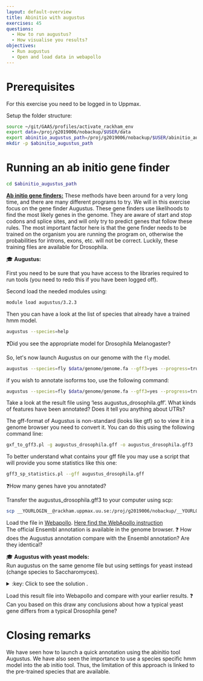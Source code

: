 ```yaml
---
layout: default-overview
title: Abinitio with augustus
exercises: 45
questions:
  - How to run augustus?
  - How visualise you results?
objectives:
  - Run augustus
  - Open and load data in webapollo
---
```



# Prerequisites

For this exercise you need to be logged in to Uppmax.

Setup the folder structure:

```bash
source ~/git/GAAS/profiles/activate_rackham_env
export data=/proj/g2019006/nobackup/$USER/data
export abinitio_augustus_path=/proj/g2019006/nobackup/$USER/abinitio_augustus
mkdir -p $abinitio_augustus_path
```

# Running an ab initio gene finder

```bash
cd $abinitio_augustus_path
```

<u><strong>Ab initio gene finders:</strong></u> These methods have been around for a very long time, and there are many different programs to try. We will in this exercise focus on the gene finder Augustus. These gene finders use likelihoods to find the most likely genes in the genome. They are aware of start and stop codons and splice sites, and will only try to predict genes that follow these rules. The most important factor here is that the gene finder needs to be trained on the organism you are running the program on, otherwise the probabilities for introns, exons, etc. will not be correct. Luckily, these training files are available for Drosophila.


:mortar_board: **Augustus:**

First you need to be sure that you have access to the libraries required to run tools (you need to redo this if you have been logged off).

Second load the needed modules using:  
``` bash
module load augustus/3.2.3
```
Then you can have a look at the list of species that already have a trained hmm model.  

```bash
augustus --species=help
```

:question:Did you see the appropriate model for Drosophila Melanogaster?

So, let's now launch Augustus on our genome with the `fly` model.

```bash
augustus --species=fly $data/genome/genome.fa --gff3=yes --progress=true > augustus_drosophila.gff
```

if you wish to annotate isoforms too, use the following command:

```bash
augustus --species=fly $data/genome/genome.fa --gff3=yes --progress=true --alternatives-from-sampling=true > augustus_drosophila_isoform.gff
```

Take a look at the result file using ‘less augustus\_drosophila.gff’. What kinds of features have been annotated? Does it tell you anything about UTRs?

The gff-format of Augustus is non-standard (looks like gtf) so to view it in a genome browser you need to convert it. You can do this using the following command line:

```bash
gxf_to_gff3.pl -g augustus_drosophila.gff -o augustus_drosophila.gff3
```
To better understand what contains your gff file you may use a script that will provide you some statistics like this one:
```bash
gff3_sp_statistics.pl --gff augustus_drosophila.gff
```
:question:How many genes have you annotated?


Transfer the augustus\_drosophila.gff3 to your computer using scp:    
```bash
scp __YOURLOGIN__@rackham.uppmax.uu.se:/proj/g2019006/nobackup/__YOURLOGIN__/abinitio_augustus/augustus_drosophila.gff3 .  
```
Load the file in [Webapollo](http://annotation-prod.scilifelab.se:8080/NBIS_course). [Here find the WebApollo instruction](webapollo_usage)
<br/>The official Ensembl annotation is available in the genome browser.
:question: How does the Augustus annotation compare with the Ensembl annotation? Are they identical?

:mortar_board: **Augustus with yeast models:**  
Run augustus on the same genome file but using settings for yeast instead (change species to Saccharomyces).

<details>
<summary>:key: Click to see the solution .</summary>
<code> augustus --species=saccharomyces $data/genome/genome.fa --gff3=on > augustus_saccharomyces.gff

</code>
</details>

Load this result file into Webapollo and compare with your earlier results.
:question: Can you based on this draw any conclusions about how a typical yeast gene differs from a typical Drosophila gene?

# Closing remarks

We have seen how to launch a quick annotation using the abinitio tool Augustus.
We have also seen the importance to use a species specific hmm model into the ab initio tool. Thus, the limitation of this approach is linked to the pre-trained species that are available.
